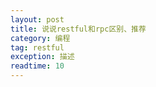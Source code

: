 ```yaml
---
layout: post
title: 说说restful和rpc区别、推荐
category: 编程
tag: restful
exception: 描述
readtime: 10
---
```

